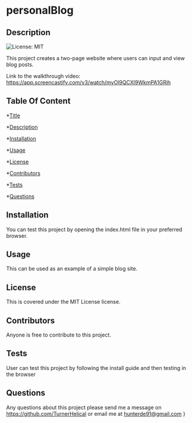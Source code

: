# personalBlog
  ## Description
  ![License: MIT](https://img.shields.io/badge/License-MIT-yellow.svg) <br />

  This project creates a two-page website where users can input and view blog posts.

  Link to the walkthrough video: https://app.screencastify.com/v3/watch/myOl9QCXl9WkmPA1GRih
  ## Table Of Content
  *[Title](#title)

  *[Description](#description)

  *[Installation](#installation)

  *[Usage](#usage)

  *[License](#license)

  *[Contributors](#contributor)

  *[Tests](#test)

  *[Questions](#questions)

  ## Installation
  You can test this project by opening the index.html file in your preferred browser.
  ## Usage
  This can be used as an example of a simple blog site.
  ## License
  This is covered under the MIT License license.
  ## Contributors
  Anyone is free to contribute to this project.
  ## Tests
  User can test this project by following the install guide and then testing in the browser
  ## Questions
  Any questions about this project please send me a message on https://github.com/TurnerHelical or email me at [hunterde91@gmail.com](mailto:hunterde91@gmail.com)  }